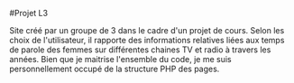 #Projet L3

Site créé par un groupe de 3 dans le cadre d'un projet de cours. Selon les choix de l'utilisateur, il rapporte des informations relatives liées aux temps de parole des femmes sur différentes chaines TV et radio à travers les années. Bien que je maitrise l'ensemble du code, je me suis personnellement occupé de la structure PHP des pages.
